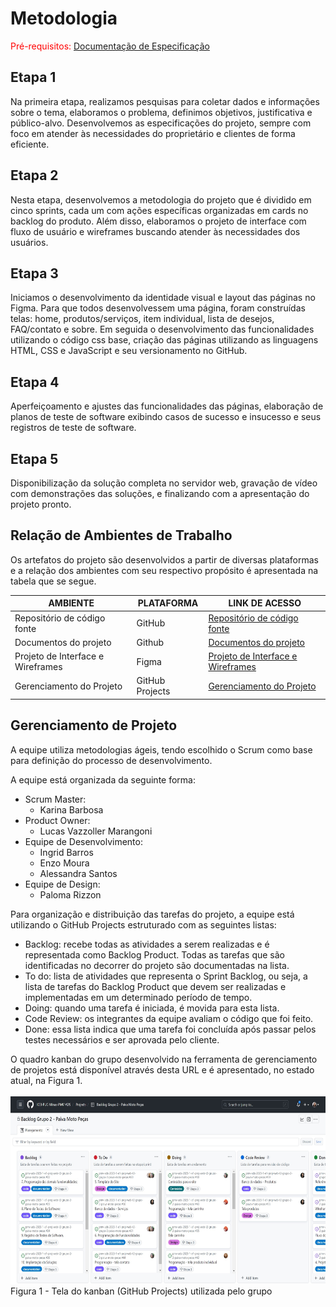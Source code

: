 # Metodologia

<span style="color:red">Pré-requisitos: <a href="02-Especificação do Projeto.md"> Documentação de Especificação</a></span>

## Etapa 1

Na primeira etapa, realizamos pesquisas para coletar dados e informações sobre o tema, elaboramos o problema, definimos objetivos, justificativa e público-alvo. Desenvolvemos as especificações do projeto, sempre com foco em atender às necessidades do proprietário e clientes de forma eficiente.

## Etapa 2

Nesta etapa, desenvolvemos a metodologia do projeto que é dividido em cinco sprints, cada um com ações específicas organizadas em cards no backlog do produto. Além disso, elaboramos o projeto de interface com fluxo de usuário e wireframes buscando atender às necessidades dos usuários.

## Etapa 3

Iniciamos o desenvolvimento da identidade visual e layout das páginas no Figma. Para que todos desenvolvessem uma página, foram construídas telas: home, produtos/serviços, item individual, lista de desejos, FAQ/contato e sobre. Em seguida o desenvolvimento das funcionalidades utilizando o código css base, criação das páginas utilizando as linguagens HTML, CSS e JavaScript e seu versionamento no GitHub.

## Etapa 4

Aperfeiçoamento e ajustes das funcionalidades das páginas, elaboração de planos de teste de software exibindo casos de sucesso e insucesso e seus registros de teste de software.


## Etapa 5

Disponibilização da solução  completa no servidor web, gravação de vídeo com demonstrações  das soluções, e finalizando com a apresentação do projeto pronto.

## Relação de Ambientes de Trabalho

Os artefatos do projeto são desenvolvidos a partir de diversas plataformas e a relação dos ambientes com seu respectivo propósito é apresentada na tabela que se segue.

| AMBIENTE                          | PLATAFORMA      | LINK DE ACESSO                                                                                                                  |
| --------------------------------- | --------------- | ------------------------------------------------------------------------------------------------------------------------------- |
| Repositório de código fonte       | GitHub          | [Repositório de código fonte](https://github.com/ICEI-PUC-Minas-PMV-ADS/pmv-ads-2023-1-e1-proj-web-t2-grupo-2-paiva-moto-pecas) |
| Documentos do projeto             | Github          | [Documentos do projeto](https://github.com/ICEI-PUC-Minas-PMV-ADS/pmv-ads-2023-1-e1-proj-web-t2-grupo-2-paiva-moto-pecas)       |
| Projeto de Interface e Wireframes | Figma           | [Projeto de Interface e Wireframes](https://www.figma.com/file/AQnV3bdBiIJOyrLcBKpZvp/Projeto?node-id=0-1)                      |
| Gerenciamento do Projeto          | GitHub Projects | [Gerenciamento do Projeto](https://github.com/orgs/ICEI-PUC-Minas-PMV-ADS/projects/382)                                         |

## Gerenciamento de Projeto

A equipe utiliza metodologias ágeis, tendo escolhido o Scrum como base para definição do processo de desenvolvimento.

A equipe está organizada da seguinte forma:

- Scrum Master:
  - Karina Barbosa
- Product Owner:
  - Lucas Vazzoller Marangoni
- Equipe de Desenvolvimento:
  - Ingrid Barros
  - Enzo Moura
  - Alessandra Santos
- Equipe de Design:
  - Paloma Rizzon

Para organização e distribuição das tarefas do projeto, a equipe está utilizando o GitHub Projects estruturado com as seguintes listas:

- Backlog: recebe todas as atividades a serem realizadas e é representada como Backlog Product. Todas as tarefas que são identificadas no decorrer do projeto são documentadas na lista.
- To do: lista de atividades que representa o Sprint Backlog, ou seja, a lista de tarefas do Backlog Product que devem ser realizadas e implementadas em um determinado período de tempo.
- Doing: quando uma tarefa é iniciada, é movida para esta lista.
- Code Review: os integrantes da equipe avaliam o código que foi feito.
- Done: essa lista indica que uma tarefa foi concluída após passar pelos testes necessários e ser aprovada pelo cliente.

O quadro kanban do grupo desenvolvido na ferramenta de gerenciamento de projetos está disponível através desta URL e é apresentado, no estado atual, na Figura 1.
<br>
<br>
<img height="300px" src="https://github.com/ICEI-PUC-Minas-PMV-ADS/pmv-ads-2023-1-e1-proj-web-t2-grupo-2-paiva-moto-pecas/blob/main/docs/img/tela-kanban.jpg?raw=true" />
<br>
Figura 1 - Tela do kanban (GitHub Projects) utilizada pelo grupo

